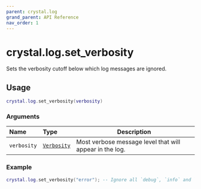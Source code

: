 ```yaml
---
parent: crystal.log
grand_parent: API Reference
nav_order: 1
---
```


# crystal.log.set_verbosity

Sets the verbosity cutoff below which log messages are ignored.

## Usage

```lua
crystal.log.set_verbosity(verbosity)
```

### Arguments

| Name        | Type                     | Description                                             |
| :---------- | :----------------------- | ------------------------------------------------------- |
| `verbosity` | [`Verbosity`](verbosity) | Most verbose message level that will appear in the log. |

### Example

```lua
crystal.log.set_verbosity("error"); -- Ignore all `debug`, `info` and `warning` messages.
```
